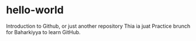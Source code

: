 # hello-world
Introduction to Github, or just another repository 
Thia ia juat Practice brunch for Baharkiyya to learn GitHub. 

